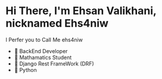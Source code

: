 # Hi There, I'm Ehsan Valikhani, nicknamed Ehs4niw 

I Perfer you to Call Me ehs4niw

- 🔗 BackEnd Developer
- 🔗 Mathamatics Student
- 🔗 Django Rest FrameWork (DRF)
- 🔗 Python

